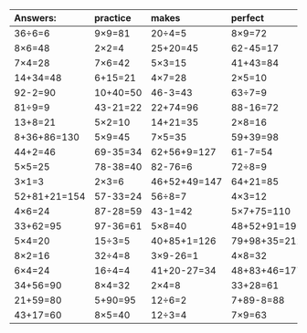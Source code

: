 | Answers: | practice | makes | perfect | ! |
| :--- | :--- | :--- | :--- | :--- |
| 36÷6=6 | 9×9=81 | 20÷4=5 | 8×9=72 | 9×6=54 | 
| 8×6=48 | 2×2=4 | 25+20=45 | 62-45=17 | 7×3=21 | 
| 7×4=28 | 7×6=42 | 5×3=15 | 41+43=84 | 45÷9=5 | 
| 14+34=48 | 6+15=21 | 4×7=28 | 2×5=10 | 76-29=47 | 
| 92-2=90 | 10+40=50 | 46-3=43 | 63÷7=9 | 44+52-77=19 | 
| 81÷9=9 | 43-21=22 | 22+74=96 | 88-16=72 | 5+97-68=34 | 
| 13+8=21 | 5×2=10 | 14+21=35 | 2×8=16 | 25÷5=5 | 
| 8+36+86=130 | 5×9=45 | 7×5=35 | 59+39=98 | 29+35=64 | 
| 44+2=46 | 69-35=34 | 62+56+9=127 | 61-7=54 | 6×7=42 | 
| 5×5=25 | 78-38=40 | 82-76=6 | 72÷8=9 | 93-2=91 | 
| 3×1=3 | 2×3=6 | 46+52+49=147 | 64+21=85 | 2+58=60 | 
| 52+81+21=154 | 57-33=24 | 56÷8=7 | 4×3=12 | 4×5=20 | 
| 4×6=24 | 87-28=59 | 43-1=42 | 5×7+75=110 | 9×8=72 | 
| 33+62=95 | 97-36=61 | 5×8=40 | 48+52+91=191 | 67-55=12 | 
| 5×4=20 | 15÷3=5 | 40+85+1=126 | 79+98+35=212 | 2×1=2 | 
| 8×2=16 | 32÷4=8 | 3×9-26=1 | 4×8=32 | 86-72=14 | 
| 6×4=24 | 16÷4=4 | 41+20-27=34 | 48+83+46=177 | 67+25+58=150 | 
| 34+56=90 | 8×4=32 | 2×4=8 | 33+28=61 | 4×9=36 | 
| 21+59=80 | 5+90=95 | 12÷6=2 | 7+89-8=88 | 8×8=64 | 
| 43+17=60 | 8×5=40 | 12÷3=4 | 7×9=63 | 2×7-5=9 | 

